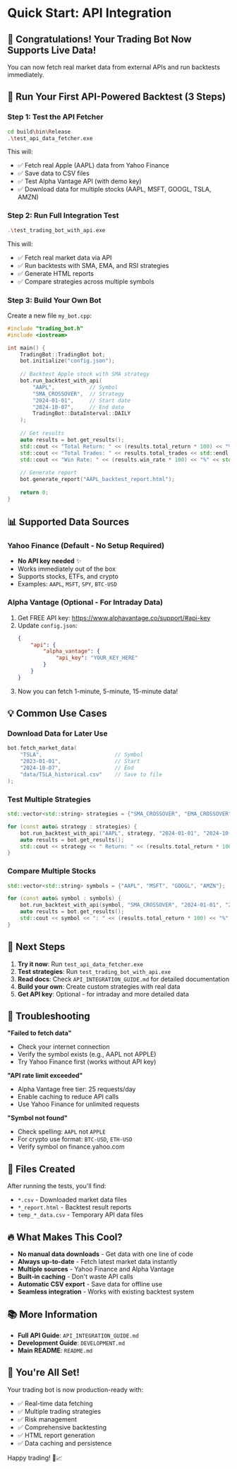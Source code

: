 # Quick Start: API Integration

## 🎉 Congratulations! Your Trading Bot Now Supports Live Data!

You can now fetch real market data from external APIs and run backtests immediately.

## 🚀 Run Your First API-Powered Backtest (3 Steps)

### Step 1: Test the API Fetcher

```bash
cd build\bin\Release
.\test_api_data_fetcher.exe
```

This will:
- ✅ Fetch real Apple (AAPL) data from Yahoo Finance
- ✅ Save data to CSV files
- ✅ Test Alpha Vantage API (with demo key)
- ✅ Download data for multiple stocks (AAPL, MSFT, GOOGL, TSLA, AMZN)

### Step 2: Run Full Integration Test

```bash
.\test_trading_bot_with_api.exe
```

This will:
- ✅ Fetch real market data via API
- ✅ Run backtests with SMA, EMA, and RSI strategies
- ✅ Generate HTML reports
- ✅ Compare strategies across multiple symbols

### Step 3: Build Your Own Bot

Create a new file `my_bot.cpp`:

```cpp
#include "trading_bot.h"
#include <iostream>

int main() {
    TradingBot::TradingBot bot;
    bot.initialize("config.json");
    
    // Backtest Apple stock with SMA strategy
    bot.run_backtest_with_api(
        "AAPL",           // Symbol
        "SMA_CROSSOVER",  // Strategy
        "2024-01-01",     // Start date
        "2024-10-07",     // End date
        TradingBot::DataInterval::DAILY
    );
    
    // Get results
    auto results = bot.get_results();
    std::cout << "Total Return: " << (results.total_return * 100) << "%" << std::endl;
    std::cout << "Total Trades: " << results.total_trades << std::endl;
    std::cout << "Win Rate: " << (results.win_rate * 100) << "%" << std::endl;
    
    // Generate report
    bot.generate_report("AAPL_backtest_report.html");
    
    return 0;
}
```

## 📊 Supported Data Sources

### Yahoo Finance (Default - No Setup Required)
- **No API key needed** ✨
- Works immediately out of the box
- Supports stocks, ETFs, and crypto
- Examples: `AAPL`, `MSFT`, `SPY`, `BTC-USD`

### Alpha Vantage (Optional - For Intraday Data)
1. Get FREE API key: https://www.alphavantage.co/support/#api-key
2. Update `config.json`:
   ```json
   {
       "api": {
           "alpha_vantage": {
               "api_key": "YOUR_KEY_HERE"
           }
       }
   }
   ```
3. Now you can fetch 1-minute, 5-minute, 15-minute data!

## 💡 Common Use Cases

### Download Data for Later Use
```cpp
bot.fetch_market_data(
    "TSLA",                       // Symbol  
    "2023-01-01",                 // Start
    "2024-10-07",                 // End
    "data/TSLA_historical.csv"    // Save to file
);
```

### Test Multiple Strategies
```cpp
std::vector<std::string> strategies = {"SMA_CROSSOVER", "EMA_CROSSOVER", "RSI"};

for (const auto& strategy : strategies) {
    bot.run_backtest_with_api("AAPL", strategy, "2024-01-01", "2024-10-07");
    auto results = bot.get_results();
    std::cout << strategy << " Return: " << (results.total_return * 100) << "%" << std::endl;
}
```

### Compare Multiple Stocks
```cpp
std::vector<std::string> symbols = {"AAPL", "MSFT", "GOOGL", "AMZN"};

for (const auto& symbol : symbols) {
    bot.run_backtest_with_api(symbol, "SMA_CROSSOVER", "2024-01-01", "2024-10-07");
    auto results = bot.get_results();
    std::cout << symbol << ": " << (results.total_return * 100) << "%" << std::endl;
}
```

## 🎯 Next Steps

1. **Try it now**: Run `test_api_data_fetcher.exe`
2. **Test strategies**: Run `test_trading_bot_with_api.exe`
3. **Read docs**: Check `API_INTEGRATION_GUIDE.md` for detailed documentation
4. **Build your own**: Create custom strategies with real data
5. **Get API key**: Optional - for intraday and more detailed data

## 🐛 Troubleshooting

**"Failed to fetch data"**
- Check your internet connection
- Verify the symbol exists (e.g., AAPL not APPLE)
- Try Yahoo Finance first (works without API key)

**"API rate limit exceeded"**
- Alpha Vantage free tier: 25 requests/day
- Enable caching to reduce API calls
- Use Yahoo Finance for unlimited requests

**"Symbol not found"**
- Check spelling: `AAPL` not `APPLE`
- For crypto use format: `BTC-USD`, `ETH-USD`
- Verify symbol on finance.yahoo.com

## 📁 Files Created

After running the tests, you'll find:
- `*.csv` - Downloaded market data files
- `*_report.html` - Backtest result reports  
- `temp_*_data.csv` - Temporary API data files

## 🔥 What Makes This Cool?

- **No manual data downloads** - Get data with one line of code
- **Always up-to-date** - Fetch latest market data instantly
- **Multiple sources** - Yahoo Finance and Alpha Vantage
- **Built-in caching** - Don't waste API calls
- **Automatic CSV export** - Save data for offline use
- **Seamless integration** - Works with existing backtest system

## 📚 More Information

- **Full API Guide**: `API_INTEGRATION_GUIDE.md`
- **Development Guide**: `DEVELOPMENT.md`
- **Main README**: `README.md`

## 🎊 You're All Set!

Your trading bot is now production-ready with:
- ✅ Real-time data fetching
- ✅ Multiple trading strategies
- ✅ Risk management
- ✅ Comprehensive backtesting
- ✅ HTML report generation
- ✅ Data caching and persistence

Happy trading! 🚀📈



